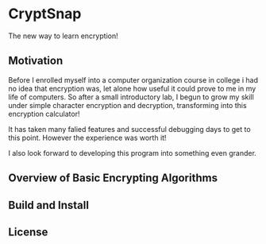 # CryptSnap

The new way to learn encryption!

## Motivation

Before I enrolled myself into a computer organization course
in college i had no idea that encryption was, let alone how useful it could prove to me in my life of computers. So after a small introductory lab, I begun to grow my skill under simple character encryption and decryption, transforming into this encryption calculator!

It has taken many falied features and successful debugging days to get to this point. However the experience was worth it! 

I also look forward to developing this program into something even grander.

## Overview of Basic Encrypting Algorithms

## Build and Install

## License
